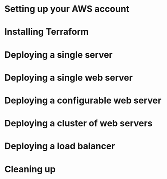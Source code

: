 # Setting up your AWS account 
# Installing Terraform
# Deploying a single server
# Deploying a single web server 
# Deploying a configurable web server 
# Deploying a cluster of web servers 
# Deploying a load balancer
# Cleaning up

